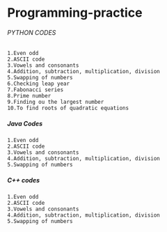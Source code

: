 # Programming-practice
###### PYTHON CODES
```
1.Even odd
2.ASCII code
3.Vowels and consonants
4.Addition, subtraction, multiplication, division
5.Swapping of numbers
6.Checking leap year
7.Fabonacci series
8.Prime number
9.Finding ou the largest number
10.To find roots of quadratic equations
```
##### Java Codes
```
1.Even odd
2.ASCII code
3.Vowels and consonants
4.Addition, subtraction, multiplication, division
5.Swapping of numbers
```
##### C++ codes
```
1.Even odd
2.ASCII code
3.Vowels and consonants
4.Addition, subtraction, multiplication, division
5.Swapping of numbers
```
